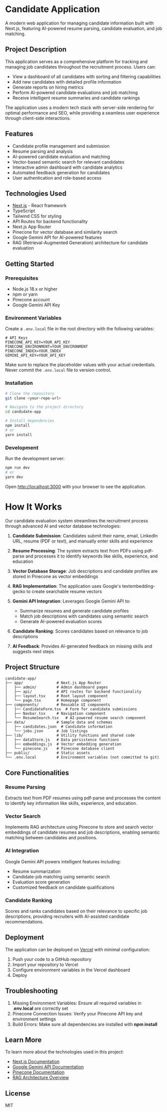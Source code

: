 # Candidate Application

A modern web application for managing candidate information built with Next.js, featuring AI-powered resume parsing, candidate evaluation, and job matching.

## Project Description

This application serves as a comprehensive platform for tracking and managing job candidates throughout the recruitment process. Users can:

- View a dashboard of all candidates with sorting and filtering capabilities
- Add new candidates with detailed profile information
- Generate reports on hiring metrics
- Perform AI-powered candidate evaluations and job matching
- Receive intelligent resume summaries and candidate rankings

The application uses a modern tech stack with server-side rendering for optimal performance and SEO, while providing a seamless user experience through client-side interactions.

## Features

- Candidate profile management and submission
- Resume parsing and analysis
- AI-powered candidate evaluation and matching
- Vector-based semantic search for relevant candidates
- Interactive admin dashboard with candidate analytics
- Automated feedback generation for candidates
- User authentication and role-based access

## Technologies Used

- [Next.js](https://nextjs.org/) - React framework
- TypeScript
- Tailwind CSS for styling
- API Routes for backend functionality
- Next.js App Router
- Pinecone for vector database and similarity search
- Google Gemini API for AI-powered features
- RAG (Retrieval-Augmented Generation) architecture for candidate evaluation

## Getting Started

### Prerequisites

- Node.js 18.x or higher
- npm or yarn
- Pinecone account
- Google Gemini API Key

### Environment Variables

Create a `.env.local` file in the root directory with the following variables:

```
# API Keys
PINECONE_API_KEY=YOUR_API_KEY
PINECONE_ENVIRONMENT=YOUR_ENVIRONMENT
PINECONE_INDEX=YOUR_INDEX
GEMINI_API_KEY=YOUR_API_KEY
```

Make sure to replace the placeholder values with your actual credentials. Never commit the `.env.local` file to version control.

### Installation

```bash
# Clone the repository
git clone <your-repo-url>

# Navigate to the project directory
cd candidate-app

# Install dependencies
npm install
# or
yarn install
```

### Development

Run the development server:

```bash
npm run dev
# or
yarn dev
```

Open [http://localhost:3000](http://localhost:3000) with your browser to see the application.

<!-- ## How It Works

1. **Authentication**: Users sign in through NextAuth.js integration
2. **Dashboard**: The main interface displays candidate cards with key information
3. **Candidate Management**:
   - Add new candidates through a multi-step form
   - Update candidate status with a drag-and-drop interface
   - View detailed profiles with application history
4. **Interview Scheduling**: Calendar integration for scheduling and notifications
5. **Analytics**: Real-time metrics on hiring pipeline and conversion rates -->

# How It Works

Our candidate evaluation system streamlines the recruitment process through advanced AI and vector database technologies:

1. **Candidate Submission**: Candidates submit their name, email, LinkedIn URL, resume (PDF or text), and manually enter skills and experience

2. **Resume Processing**: The system extracts text from PDFs using pdf-parse and processes it to identify keywords like skills, experience, and education

3. **Vector Database Storage**: Job descriptions and candidate profiles are stored in Pinecone as vector embeddings

4. **RAG Implementation**: The application uses Google's textembedding-gecko to create searchable resume vectors

5. **Gemini API Integration**: Leverages Google Gemini API to:

   - Summarize resumes and generate candidate profiles
   - Match job descriptions with candidates using semantic search
   - Generate AI-powered evaluation scores

6. **Candidate Ranking**: Scores candidates based on relevance to job descriptions

7. **AI Feedback**: Provides AI-generated feedback on missing skills and suggests next steps

## Project Structure

```
candidate-app/
├── app/               # Next.js App Router
│   ├── admin/         # Admin dashboard pages
│   ├── api/           # API routes for backend functionality
│   ├── layout.tsx     # Root layout component
│   └── page.tsx       # Homepage component
├── components/        # Reusable UI components
│   ├── CandidateForm.tsx  # Form for candidate submissions
│   ├── Navbar.tsx     # Navigation component
│   └── ResumeSearch.tsx   # AI-powered resume search component
├── data/              # Sample data and schemas
│   ├── candidates.json  # Candidate information
│   └── jobs.json      # Job listings
├── lib/               # Utility functions and shared code
│   ├── dataStore.js   # Data persistence functions
│   ├── embeddings.js  # Vector embedding generation
│   └── pinecone.js    # Pinecone database client
├── public/            # Static assets
└── .env.local         # Environment variables (not committed to git)
```

## Core Functionalities

### Resume Parsing

Extracts text from PDF resumes using pdf-parse and processes the content to identify key information like skills, experience, and education.

### Vector Search

Implements RAG architecture using Pinecone to store and search vector embeddings of candidate resumes and job descriptions, enabling semantic matching between candidates and positions.

### AI Integration

Google Gemini API powers intelligent features including:

- Resume summarization
- Candidate-job matching using semantic search
- Evaluation score generation
- Customized feedback on candidate qualifications

### Candidate Ranking

Scores and ranks candidates based on their relevance to specific job descriptions, providing recruiters with AI-assisted candidate recommendations.

## Deployment

The application can be deployed on [Vercel](https://vercel.com/new?utm_medium=default-template&filter=next.js) with minimal configuration:

1. Push your code to a GitHub repository
2. Import your repository to Vercel
3. Configure environment variables in the Vercel dashboard
4. Deploy

## Troubleshooting

1. Missing Environment Variables: Ensure all required variables in .**env.local** are correctly set
2. Pinecone Connection Issues: Verify your Pinecone API key and environment settings
3. Build Errors: Make sure all dependencies are installed with **npm install**

## Learn More

To learn more about the technologies used in this project:

- [Next.js Documentation](https://nextjs.org/docs)
- [Google Gemini API Documentation](https://ai.google.dev/docs/gemini_api)
- [Pinecone Documentation](https://docs.pinecone.io/)
- [RAG Architecture Overview](https://www.pinecone.io/learn/retrieval-augmented-generation/)

## License

MIT
